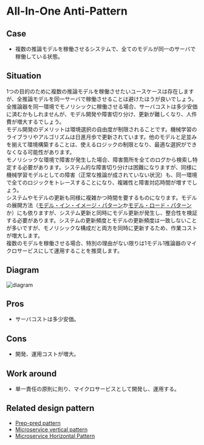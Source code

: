 # All-In-One Anti-Pattern

## Case
- 複数の推論モデルを稼働させるシステムで、全てのモデルが同一のサーバで稼働している状態。

## Situation
1つの目的のために複数の推論モデルを稼働させたいユースケースは存在しますが、全推論モデルを同一サーバで稼働させることは避けたほうが良いでしょう。全推論器を同一環境でモノリシックに稼働させる場合、サーバコストは多少安価に済むかもしれませんが、モデル開発や障害切り分け、更新が難しくなり、人件費が増大するでしょう。<br>
モデル開発のデメリットは環境選択の自由度が制限されることです。機械学習のライブラリやアルゴリズムは日進月歩で更新されています。他のモデルと足並みを揃えて環境構築することは、使えるロジックの制限となり、最適な選択ができなくなる可能性があります。<br>
モノリシックな環境で障害が発生した場合、障害箇所を全てのログから検索し特定する必要があります。システム的な障害切り分けは困難になりますが、同様に機械学習モデルとしての障害（正常な推論が成されていない状況）も、同一環境で全てのロジックをトレースすることになり、複雑性と障害対応時間が増すでしょう。<br>
システムやモデルの更新も同様に複雑かつ時間を要するものになります。モデルの展開方法（[モデル・イン・イメージ・パターン](./../../../Operation-patterns/Model-in-image-pattern/design_ja.md)か[モデル・ロード・パターン](./../../../Operation-patterns/Model-load-pattern/design_ja.md)か）にも依りますが、システム更新と同時にモデル更新が発生し、整合性を検証する必要があります。システムの更新頻度とモデルの更新頻度は一致しないことが多いですが、モノリシックな構成だと両方を同時に更新するため、作業コストが増大します。<br>
複数のモデルを稼働させる場合、特別の理由がない限りは1モデル1推論器のマイクロサービスにして運用することを推奨します。

## Diagram
![diagram](diagram.png)


## Pros
- サーバコストは多少安価。

## Cons
- 開発、運用コストが増大。

## Work around
- 単一責任の原則に則り、マイクロサービスとして開発し、運用する。

## Related design pattern
- [Prep-pred pattern](./../../Prep-pred-pattern/design_ja.md)
- [Microservice vertical pattern](./../../Microservice-vertical-pattern/design_ja.md)
- [Microservice Horizontal Pattern](./../../Microservice-horizontal-pattern/design_ja.md)
